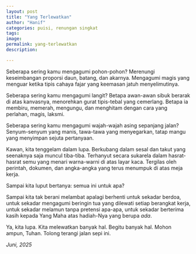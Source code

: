 ```yaml
---
layout: post
title: "Yang Terlewatkan"
author: "Hanif" 
categories: puisi, renungan singkat
tags: 
image: 
permalink: yang-terlewatkan
description: 

---
```


Seberapa sering kamu mengagumi pohon-pohon?<!--more--> Merenungi keseimbangan proporsi daun, batang, dan akarnya. Mengagumi magis yang menguar ketika tipis cahaya fajar yang keemasan jatuh menyelimutinya.

Seberapa sering kamu mengagumi langit? Betapa awan-awan sibuk berarak di atas kanvasnya, menorehkan gurat tipis-tebal yang cemerlang. Betapa ia membiru, memerah, mengungu, dan menghitam dengan cara yang perlahan, magis, laksmi. 

Seberapa sering kamu mengagumi wajah-wajah asing sepanjang jalan? Senyum-senyum yang manis, tawa-tawa yang menyegarkan, tatap mangu yang menyimpan sejuta pertanyaan. 

Kawan, kita tenggelam dalam lupa. Berkubang dalam sesal dan takut yang seenaknya saja muncul tiba-tiba. Terhanyut secara sukarela dalam hasrat-hasrat semu yang menari warna-warni di atas layar kaca. Tergilas oleh perintah, dokumen, dan angka-angka  yang terus menumpuk di atas meja kerja.   

Sampai kita luput bertanya: semua ini untuk apa? 

Sampai kita tak berani melambat apalagi berhenti untuk sekadar berdoa, untuk sekadar mengagumi beringin tua yang dilewati setiap berangkat kerja, untuk sekadar melamun tanpa pretensi apa-apa, untuk sekadar berterima kasih kepada Yang Maha atas hadiah-Nya yang berupa *ada*.

Ya, kita lupa. Kita melewatkan banyak hal. Begitu banyak hal. Mohon ampun, Tuhan. Tolong terangi jalan sepi ini. 

*Juni, 2025*


